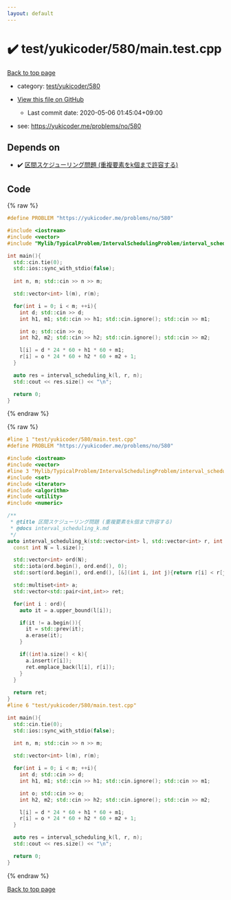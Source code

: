 ```yaml
---
layout: default
---
```


<!-- mathjax config similar to math.stackexchange -->
<script type="text/javascript" async
  src="https://cdnjs.cloudflare.com/ajax/libs/mathjax/2.7.5/MathJax.js?config=TeX-MML-AM_CHTML">
</script>
<script type="text/x-mathjax-config">
  MathJax.Hub.Config({
    TeX: { equationNumbers: { autoNumber: "AMS" }},
    tex2jax: {
      inlineMath: [ ['$','$'] ],
      processEscapes: true
    },
    "HTML-CSS": { matchFontHeight: false },
    displayAlign: "left",
    displayIndent: "2em"
  });
</script>

<script type="text/javascript" src="https://cdnjs.cloudflare.com/ajax/libs/jquery/3.4.1/jquery.min.js"></script>
<script src="https://cdn.jsdelivr.net/npm/jquery-balloon-js@1.1.2/jquery.balloon.min.js" integrity="sha256-ZEYs9VrgAeNuPvs15E39OsyOJaIkXEEt10fzxJ20+2I=" crossorigin="anonymous"></script>
<script type="text/javascript" src="../../../../assets/js/copy-button.js"></script>
<link rel="stylesheet" href="../../../../assets/css/copy-button.css" />


# :heavy_check_mark: test/yukicoder/580/main.test.cpp

<a href="../../../../index.html">Back to top page</a>

* category: <a href="../../../../index.html#cd972d63fbc2cdaa6f2e20f02bf8d13c">test/yukicoder/580</a>
* <a href="{{ site.github.repository_url }}/blob/master/test/yukicoder/580/main.test.cpp">View this file on GitHub</a>
    - Last commit date: 2020-05-06 01:45:04+09:00


* see: <a href="https://yukicoder.me/problems/no/580">https://yukicoder.me/problems/no/580</a>


## Depends on

* :heavy_check_mark: <a href="../../../../library/Mylib/TypicalProblem/IntervalSchedulingProblem/interval_scheduling_k.cpp.html">区間スケジューリング問題 (重複要素をk個まで許容する)</a>


## Code

<a id="unbundled"></a>
{% raw %}
```cpp
#define PROBLEM "https://yukicoder.me/problems/no/580"

#include <iostream>
#include <vector>
#include "Mylib/TypicalProblem/IntervalSchedulingProblem/interval_scheduling_k.cpp"

int main(){
  std::cin.tie(0);
  std::ios::sync_with_stdio(false);
  
  int n, m; std::cin >> n >> m;

  std::vector<int> l(m), r(m);

  for(int i = 0; i < m; ++i){
    int d; std::cin >> d;
    int h1, m1; std::cin >> h1; std::cin.ignore(); std::cin >> m1;

    int o; std::cin >> o;
    int h2, m2; std::cin >> h2; std::cin.ignore(); std::cin >> m2;

    l[i] = d * 24 * 60 + h1 * 60 + m1;
    r[i] = o * 24 * 60 + h2 * 60 + m2 + 1;
  }

  auto res = interval_scheduling_k(l, r, n);
  std::cout << res.size() << "\n";

  return 0;
}

```
{% endraw %}

<a id="bundled"></a>
{% raw %}
```cpp
#line 1 "test/yukicoder/580/main.test.cpp"
#define PROBLEM "https://yukicoder.me/problems/no/580"

#include <iostream>
#include <vector>
#line 3 "Mylib/TypicalProblem/IntervalSchedulingProblem/interval_scheduling_k.cpp"
#include <set>
#include <iterator>
#include <algorithm>
#include <utility>
#include <numeric>

/**
 * @title 区間スケジューリング問題 (重複要素をk個まで許容する)
 * @docs interval_scheduling_k.md
 */
auto interval_scheduling_k(std::vector<int> l, std::vector<int> r, int k){
  const int N = l.size();

  std::vector<int> ord(N);
  std::iota(ord.begin(), ord.end(), 0);
  std::sort(ord.begin(), ord.end(), [&](int i, int j){return r[i] < r[j];});  

  std::multiset<int> a;
  std::vector<std::pair<int,int>> ret;

  for(int i : ord){
    auto it = a.upper_bound(l[i]);

    if(it != a.begin()){
      it = std::prev(it);
      a.erase(it);
    }

    if((int)a.size() < k){
      a.insert(r[i]);
      ret.emplace_back(l[i], r[i]);
    }
  }
  
  return ret;
}
#line 6 "test/yukicoder/580/main.test.cpp"

int main(){
  std::cin.tie(0);
  std::ios::sync_with_stdio(false);
  
  int n, m; std::cin >> n >> m;

  std::vector<int> l(m), r(m);

  for(int i = 0; i < m; ++i){
    int d; std::cin >> d;
    int h1, m1; std::cin >> h1; std::cin.ignore(); std::cin >> m1;

    int o; std::cin >> o;
    int h2, m2; std::cin >> h2; std::cin.ignore(); std::cin >> m2;

    l[i] = d * 24 * 60 + h1 * 60 + m1;
    r[i] = o * 24 * 60 + h2 * 60 + m2 + 1;
  }

  auto res = interval_scheduling_k(l, r, n);
  std::cout << res.size() << "\n";

  return 0;
}

```
{% endraw %}

<a href="../../../../index.html">Back to top page</a>

